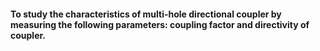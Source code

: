 
####  To study the characteristics of multi-hole directional coupler by measuring the following parameters: coupling factor and directivity of coupler.